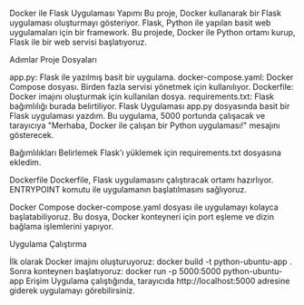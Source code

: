 Docker ile Flask Uygulaması Yapımı
Bu proje, Docker kullanarak bir Flask uygulaması oluşturmayı gösteriyor. Flask, Python ile yapılan basit web uygulamaları için bir framework. Bu projede, Docker ile Python ortamı kurup, Flask ile bir web servisi başlatıyoruz.

Adımlar
Proje Dosyaları

app.py: Flask ile yazılmış basit bir uygulama.
docker-compose.yaml: Docker Compose dosyası. Birden fazla servisi yönetmek için kullanılıyor.
Dockerfile: Docker imajını oluşturmak için kullanılan dosya.
requirements.txt: Flask bağımlılığı burada belirtiliyor.
Flask Uygulaması
app.py dosyasında basit bir Flask uygulaması yazdım. Bu uygulama, 5000 portunda çalışacak ve tarayıcıya "Merhaba, Docker ile çalışan bir Python uygulaması!" mesajını gösterecek.

Bağımlılıkları Belirlemek
Flask’ı yüklemek için requirements.txt dosyasına ekledim.

Dockerfile
Dockerfile, Flask uygulamasını çalıştıracak ortamı hazırlıyor. ENTRYPOINT komutu ile uygulamanın başlatılmasını sağlıyoruz.

Docker Compose
docker-compose.yaml dosyası ile uygulamayı kolayca başlatabiliyoruz. Bu dosya, Docker konteyneri için port eşleme ve dizin bağlama işlemlerini yapıyor.

Uygulama Çalıştırma

İlk olarak Docker imajını oluşturuyoruz:
docker build -t python-ubuntu-app .
Sonra konteynerı başlatıyoruz:
docker run -p 5000:5000 python-ubuntu-app
Erişim
Uygulama çalıştığında, tarayıcıda http://localhost:5000 adresine giderek uygulamayı görebilirsiniz.
